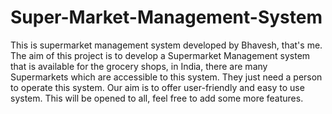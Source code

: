 # Super-Market-Management-System
This is supermarket management system developed by Bhavesh, that's me. The aim of this project is to develop a Supermarket Management system that is available for the grocery shops, in India, there are many Supermarkets which are accessible to this system. They just need a person to operate this system.  Our aim is to offer user-friendly and easy to use system.  This will be opened to all, feel free to add some more features.
